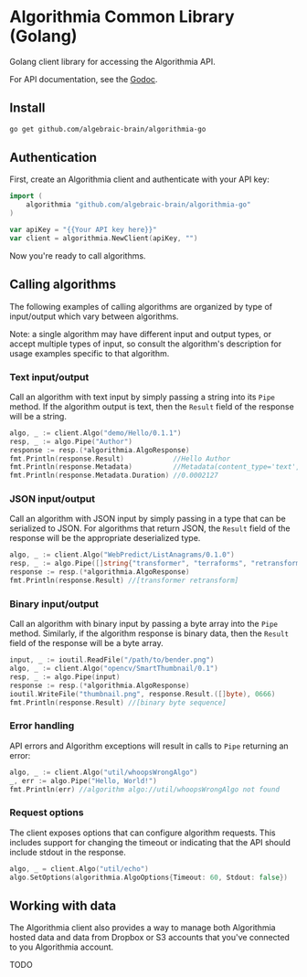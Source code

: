 Algorithmia Common Library (Golang)
===================================

Golang client library for accessing the Algorithmia API.

For API documentation, see the [Godoc](https://godoc.org/github.com/algebraic-brain/algorithmia-go).

## Install

```bash
go get github.com/algebraic-brain/algorithmia-go
```


## Authentication

First, create an Algorithmia client and authenticate with your API key:

```Go
import (
	algorithmia "github.com/algebraic-brain/algorithmia-go"
)

var apiKey = "{{Your API key here}}"
var client = algorithmia.NewClient(apiKey, "")
```

Now you're ready to call algorithms.

## Calling algorithms

The following examples of calling algorithms are organized by type of input/output which vary between algorithms.

Note: a single algorithm may have different input and output types, or accept multiple types of input,
so consult the algorithm's description for usage examples specific to that algorithm.

### Text input/output

Call an algorithm with text input by simply passing a string into its `Pipe` method.
If the algorithm output is text, then the `Result` field of the response will be a string.

```Go
algo, _ := client.Algo("demo/Hello/0.1.1")
resp, _ := algo.Pipe("Author")
response := resp.(*algorithmia.AlgoResponse)
fmt.Println(response.Result)            //Hello Author
fmt.Println(response.Metadata)          //Metadata(content_type='text',duration=0.0002127)
fmt.Println(response.Metadata.Duration) //0.0002127
```

### JSON input/output

Call an algorithm with JSON input by simply passing in a type that can be serialized to JSON.
For algorithms that return JSON, the `Result` field of the response will be the appropriate
deserialized type.

```Go
algo, _ := client.Algo("WebPredict/ListAnagrams/0.1.0")
resp, _ := algo.Pipe([]string{"transformer", "terraforms", "retransform"})
response := resp.(*algorithmia.AlgoResponse)
fmt.Println(response.Result) //[transformer retransform]
```

### Binary input/output

Call an algorithm with binary input by passing a byte array into the `Pipe` method.
Similarly, if the algorithm response is binary data, then the `Result` field of the response
will be a byte array.

```Go
input, _ := ioutil.ReadFile("/path/to/bender.png")
algo, _ := client.Algo("opencv/SmartThumbnail/0.1")
resp, _ := algo.Pipe(input)
response := resp.(*algorithmia.AlgoResponse)
ioutil.WriteFile("thumbnail.png", response.Result.([]byte), 0666)
fmt.Println(response.Result) //[binary byte sequence]
```

### Error handling

API errors and Algorithm exceptions will result in calls to `Pipe` returning an error:

```Go
algo, _ := client.Algo("util/whoopsWrongAlgo")
_, err := algo.Pipe("Hello, World!")
fmt.Println(err) //algorithm algo://util/whoopsWrongAlgo not found
```

### Request options

The client exposes options that can configure algorithm requests.
This includes support for changing the timeout or indicating that the API should include stdout in the response.

```Go
algo, _ = client.Algo("util/echo")
algo.SetOptions(algorithmia.AlgoOptions{Timeout: 60, Stdout: false})
```

## Working with data
The Algorithmia client also provides a way to manage both Algorithmia hosted data
and data from Dropbox or S3 accounts that you've connected to you Algorithmia account.

TODO

